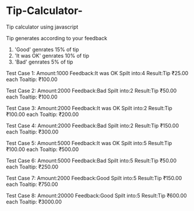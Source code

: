 # Tip-Calculator-
Tip calculator using javascript

Tip generates according to your feedback 
1. 'Good' genrates 15% of tip
2. 'It was OK' genrates 10% of tip
3. 'Bad' genrates 5% of tip


Test Case 1:
Amount:1000
Feedback:It was OK
Spilt into:4
Result:Tip ₹25.00 each
       Toaltip: ₹100.00 

Test Case 2:
Amount:2000
Feedback:Bad
Spilt into:2
Result:Tip ₹50.00 each
       Toaltip: ₹100.00 
       
Test Case 3:
Amount:2000
Feedback:It was OK
Spilt into:2
Result:Tip ₹100.00 each
       Toaltip: ₹200.00 
       
Test Case 4:
Amount:2000
Feedback:Bad
Spilt into:2
Result:Tip ₹150.00 each
       Toaltip: ₹300.00 
       
Test Case 5:
Amount:5000
Feedback:It was OK
Spilt into:5
Result:Tip ₹100.00 each
       Toaltip: ₹500.00 

Test Case 6:
Amount:5000
Feedback:Bad
Spilt into:5
Result:Tip ₹50.00 each
       Toaltip: ₹250.00 
       
Test Case 7:
Amount:2000
Feedback:Good
Spilt into:5
Result:Tip ₹150.00 each
       Toaltip: ₹750.00 
       
Test Case 8:
Amount:20000
Feedback:Good
Spilt into:5
Result:Tip ₹600.00 each
       Toaltip: ₹3000.00 
